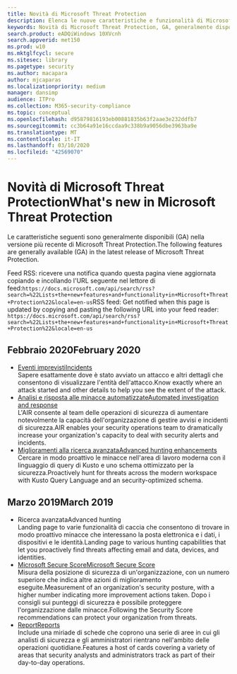```yaml
---
title: Novità di Microsoft Threat Protection
description: Elenca le nuove caratteristiche e funzionalità di Microsoft Threat Protection
keywords: Novità di Microsoft Threat Protection, GA, generalmente disponibile, funzionalità, disponibile, nuovo
search.product: eADQiWindows 10XVcnh
search.appverid: met150
ms.prod: w10
ms.mktglfcycl: secure
ms.sitesec: library
ms.pagetype: security
ms.author: macapara
author: mjcaparas
ms.localizationpriority: medium
manager: dansimp
audience: ITPro
ms.collection: M365-security-compliance
ms.topic: conceptual
ms.openlocfilehash: d95879816193eb00881835b63f2aae3e232ddfb7
ms.sourcegitcommit: cc3b64a91e16ccdaa9c338b9a9056dbe3963ba9e
ms.translationtype: MT
ms.contentlocale: it-IT
ms.lasthandoff: 03/10/2020
ms.locfileid: "42569070"
---
```

# <a name="whats-new-in-microsoft-threat-protection"></a><span data-ttu-id="8bf73-104">Novità di Microsoft Threat Protection</span><span class="sxs-lookup"><span data-stu-id="8bf73-104">What's new in Microsoft Threat Protection</span></span>

<span data-ttu-id="8bf73-105">Le caratteristiche seguenti sono generalmente disponibili (GA) nella versione più recente di Microsoft Threat Protection.</span><span class="sxs-lookup"><span data-stu-id="8bf73-105">The following features are generally available (GA) in the latest release of Microsoft Threat Protection.</span></span>

<span data-ttu-id="8bf73-106">Feed RSS: ricevere una notifica quando questa pagina viene aggiornata copiando e incollando l'URL seguente nel lettore di feed:`https://docs.microsoft.com/api/search/rss?search=%22Lists+the+new+features+and+functionality+in+Microsoft+Threat+Protection%22&locale=en-us`</span><span class="sxs-lookup"><span data-stu-id="8bf73-106">RSS feed: Get notified when this page is updated by copying and pasting the following URL into your feed reader: `https://docs.microsoft.com/api/search/rss?search=%22Lists+the+new+features+and+functionality+in+Microsoft+Threat+Protection%22&locale=en-us`</span></span>

## <a name="february-2020"></a><span data-ttu-id="8bf73-107">Febbraio 2020</span><span class="sxs-lookup"><span data-stu-id="8bf73-107">February 2020</span></span>
- [<span data-ttu-id="8bf73-108">Eventi imprevisti</span><span class="sxs-lookup"><span data-stu-id="8bf73-108">Incidents</span></span>](incidents-overview.md) <br> <span data-ttu-id="8bf73-109">Sapere esattamente dove è stato avviato un attacco e altri dettagli che consentono di visualizzare l'entità dell'attacco.</span><span class="sxs-lookup"><span data-stu-id="8bf73-109">Know exactly where an attack started and other details to help you see the extent of the attack.</span></span>
- [<span data-ttu-id="8bf73-110">Analisi e risposta alle minacce automatizzate</span><span class="sxs-lookup"><span data-stu-id="8bf73-110">Automated investigation and response</span></span>](mtp-autoir.md) <br> <span data-ttu-id="8bf73-111">L'AIR consente al team delle operazioni di sicurezza di aumentare notevolmente la capacità dell'organizzazione di gestire avvisi e incidenti di sicurezza.</span><span class="sxs-lookup"><span data-stu-id="8bf73-111">AIR enables your security operations team to dramatically increase your organization's capacity to deal with security alerts and incidents.</span></span>
- [<span data-ttu-id="8bf73-112">Miglioramenti alla ricerca avanzata</span><span class="sxs-lookup"><span data-stu-id="8bf73-112">Advanced hunting enhancements</span></span>](advanced-hunting-overview.md) <br> <span data-ttu-id="8bf73-113">Cercare in modo proattivo le minacce nell'area di lavoro moderna con il linguaggio di query di Kusto e uno schema ottimizzato per la sicurezza.</span><span class="sxs-lookup"><span data-stu-id="8bf73-113">Proactively hunt for threats across the modern workspace with Kusto Query Language and an security-optimized schema.</span></span>

## <a name="march-2019"></a><span data-ttu-id="8bf73-114">Marzo 2019</span><span class="sxs-lookup"><span data-stu-id="8bf73-114">March 2019</span></span>

- <span data-ttu-id="8bf73-115">Ricerca avanzata</span><span class="sxs-lookup"><span data-stu-id="8bf73-115">Advanced hunting</span></span> <br> <span data-ttu-id="8bf73-116">Landing page to varie funzionalità di caccia che consentono di trovare in modo proattivo minacce che interessano la posta elettronica e i dati, i dispositivi e le identità.</span><span class="sxs-lookup"><span data-stu-id="8bf73-116">Landing page to various hunting capabilities that let you proactively find threats affecting email and data, devices, and identities.</span></span>
- [<span data-ttu-id="8bf73-117">Microsoft Secure Score</span><span class="sxs-lookup"><span data-stu-id="8bf73-117">Microsoft Secure Score</span></span>](microsoft-secure-score.md) <br> <span data-ttu-id="8bf73-118">Misura della posizione di sicurezza di un'organizzazione, con un numero superiore che indica altre azioni di miglioramento eseguite.</span><span class="sxs-lookup"><span data-stu-id="8bf73-118">Measurement of an organization's security posture, with a higher number indicating more improvement actions taken.</span></span> <span data-ttu-id="8bf73-119">Dopo i consigli sui punteggi di sicurezza è possibile proteggere l'organizzazione dalle minacce.</span><span class="sxs-lookup"><span data-stu-id="8bf73-119">Following the Security Score recommendations can protect your organization from threats.</span></span> 
- [<span data-ttu-id="8bf73-120">Report</span><span class="sxs-lookup"><span data-stu-id="8bf73-120">Reports</span></span>](monitoring-and-reporting.md) <br>  <span data-ttu-id="8bf73-121">Include una miriade di schede che coprono una serie di aree in cui gli analisti di sicurezza e gli amministratori rientrano nell'ambito delle operazioni quotidiane.</span><span class="sxs-lookup"><span data-stu-id="8bf73-121">Features a host of cards covering a variety of areas that security analysts and administrators track as part of their day-to-day operations.</span></span>
